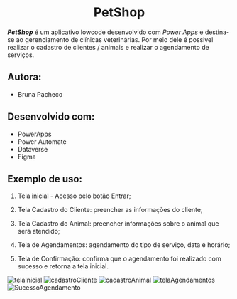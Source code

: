 ##                                      <h1 align="center"> PetShop </h1>

**_PetShop_** é um aplicativo lowcode desenvolvido com  _Power Apps_ e destina-se ao gerenciamento de clínicas veterinárias. Por meio dele é possivel realizar o cadastro de clientes / animais e realizar o agendamento de serviços.


## Autora:
- Bruna Pacheco

## Desenvolvido com:

 - PowerApps
 - Power Automate
 - Dataverse
 - Figma

## Exemplo de uso:
1. Tela inicial - Acesso pelo botão Entrar;

2. Tela Cadastro do Cliente: preencher as informações do cliente;

3. Tela Cadastro do Animal: preencher informações sobre o animal que será atendido;
   
4. Tela de Agendamentos: agendamento do tipo de serviço, data e horário;
   
5. Tela de Confirmação: confirma que o agendamento foi realizado com sucesso e retorna a tela inicial.

![telaInicial](https://github.com/Bruna-Tec/PetShop/assets/150478974/ed60ae8a-41a7-4ead-8a6c-82766f783f1d)
![cadastroCliente](https://github.com/Bruna-Tec/PetShop/assets/150478974/18f4c7e0-a11c-40c0-bb92-1a1043a15eb1)
![cadastroAnimal](https://github.com/Bruna-Tec/PetShop/assets/150478974/291512a0-83a6-42a4-906b-79aef6121fd8)
![telaAgendamentos](https://github.com/Bruna-Tec/PetShop/assets/150478974/7af5359f-3cc9-455c-a8f1-bdfb6eff9d66)
![SucessoAgendamento](https://github.com/Bruna-Tec/PetShop/assets/150478974/bd9e30ad-1b75-4918-b303-1f67a1f01f81)

 
